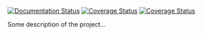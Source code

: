 [![Documentation Status](https://readthedocs.org/projects/exampleproject-11/badge/?version=latest)](https://exampleproject-11.readthedocs.io/en/latest/?badge=latest)
[![Coverage Status](https://coveralls.io/repos/github/dehe1011/ExampleProject/badge.svg?branch=main)](https://coveralls.io/github/dehe1011/ExampleProject?branch=main)
[![Coverage Status](https://coveralls.io/repos/github/dehe1011/ExampleProject/badge.svg?branch=main)](https://coveralls.io/github/dehe1011/ExampleProject?branch=main)

Some description of the project...